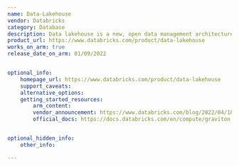```yaml
---
name: Data-Lakehouse
vendor: Databricks
category: Database
description: Data lakehouse is a new, open data management architecture that combines the flexibility, cost-efficiency, and scale of data lakes with the data management and ACID transactions of data warehouses, enabling business intelligence (BI) and machine learning (ML) on all data.
product_url: https://www.databricks.com/product/data-lakehouse
works_on_arm: true
release_date_on_arm: 01/09/2022


optional_info:
    homepage_url: https://www.databricks.com/product/data-lakehouse
    support_caveats:
    alternative_options:
    getting_started_resources:
        arm_content: 
        vendor_announcement: https://www.databricks.com/blog/2022/04/18/announcing-databricks-support-for-aws-graviton2-with-up-to-3x-better-price-performance.html
        official_docs: https://docs.databricks.com/en/compute/graviton.html


optional_hidden_info:
    other_info: 

---    
```

